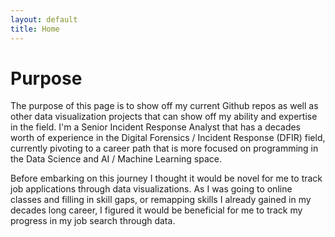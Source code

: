 ```yaml
---
layout: default
title: Home
---
```


# Purpose
The purpose of this page is to show off my current Github repos as well as other data visualization projects that can show off my ability and expertise in the field. I'm a Senior Incident Response Analyst that has a decades worth of experience in the Digital Forensics / Incident Response (DFIR) field, currently pivoting to a career path that is more focused on programming in the Data Science and AI / Machine Learning space.

Before embarking on this journey I thought it would be novel for me to track job applications through data visualizations. As I was going to online classes and filling in skill gaps, or remapping skills I already gained in my decades long career, I figured it would be beneficial for me to track my progress in my job search through data.

<canvas id="myChart" width="400" height="200"></canvas>

<script src="https://cdn.jsdelivr.net/npm/chart.js"></script>
<script>
    const data = {{ site.data.email_trends | jsonify }};
    
    const labels = [...new Set(data.map(item => new Date(item.sent_time).toLocalDateString()))];
    const datasets = [
        { label: 'Relation 1', backgroundColor: 'rgba(75, 192, 192, 0.6)', data: data.filter(item => item.relation_name === "Relation 1").map(item => parseFloat(item.value)) },
        { label: 'Relation 2', backgroundColor: 'rgba(255, 99, 132, 0.6)', data: data.filter(item => item.relation_name === "Relation 2").map(item => parseFloat(item.value)) },
        { label: 'Relation 3', backgroundColor: 'rgba(54, 162, 235, 0.6)', data: data.filter(item => item.relation_name === "Relation 3").map(item => parseFloat(item.value)) },
        { label: 'Relation 4', backgroundColor: 'rgba(255, 206, 86, 0.6)', data: data.filter(item => item.relation_name === "Relation 4").map(item => parseFloat(item.value)) },
        { label: 'Relation 5', backgroundColor: 'rgba(153, 102, 255, 0.6)', data: data.filter(item => item.relation_name === "Relation 5").map(item => parseFloat(item.value)) },
        { label: 'Relation 6', backgroundColor: 'rgba(255, 159, 64, 0.6)', data: data.filter(item => item.relation_name === "Relation 6").map(item => parseFloat(item.value)) }
    ];

    new Chart(document.getElementById("myChart"), {
        type: 'bar',
        data: { labels: labels, datasets: datasets },
        options: { responsive: true, plugins: { legend: { position: 'top' }, tooltip: { mode: 'index', intersect: false } } }
    });
</script>
